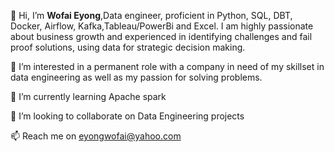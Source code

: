 👋 Hi, 
I’m **Wofai Eyong**,Data engineer, proficient in Python, SQL, DBT, Docker, Airflow, Kafka,Tableau/PowerBi and Excel. 
I am highly passionate about business growth and experienced in identifying challenges and fail proof solutions, using data for strategic decision making.

 👀  I’m interested in a permanent role with a company in need of my skillset in data engineering as well as my passion for solving problems.

 🌱  I’m currently learning Apache spark

 💞️  I’m looking to collaborate on Data Engineering projects

 📫  Reach me on eyongwofai@yahoo.com

<!---
Phaibooboo/Phaibooboo is a ✨ special ✨ repository because its `README.md` (this file) appears on your GitHub profile.
You can click the Preview link to take a look at your changes.
--->
